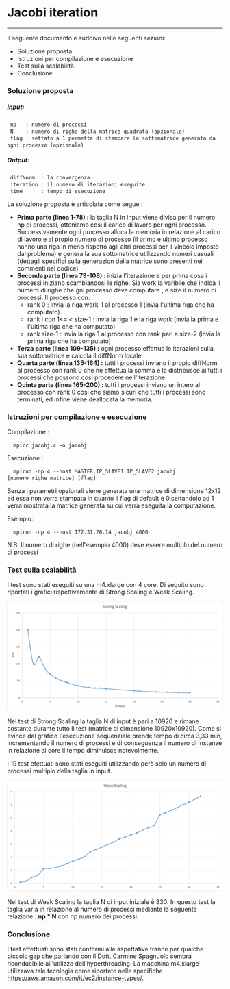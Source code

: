 # Jacobi iteration

---

Il seguente documento è suddivo nelle seguenti sezioni:

 * Soluzione proposta 
 * Istruzioni per compilazione e esecuzione
 * Test sulla scalabilità
 * Conclusione


### Soluzione proposta

##### Input:
```
 np   : numero di processi
 N    : numero di righe della matrice quadrata (opzionale)
 flag : settato a 1 permette di stampare la sottomatrice generata da ogni processo (opzionale) 
```
##### Output:
```
 diffNorm  : la convergenza
 iteration : il numero di iterazioni eseguite
 time      : tempo di esecuzione
```
La soluzione proposta è articolata come segue :
 * **Prima parte (linea 1-78) :** la taglia N in input viene divisa per il numero np di processi, otteniamo così 
   il carico di lavoro per ogni processo. Successivamente ogni processo alloca la memoria in relazione al carico di lavoro e al propio numero di processo (il primo e ultimo processo hanno una riga in meno rispetto agli altri processi per il vincolo imposto dal problema) e genera la sua sottomatrice utilizzando numeri casuali 
   (dettagli specifici sulla generazion della matrice sono presenti nei commenti nel codice)
* **Seconda parte (linea 79-108) :** inizia l'iterazione e per prima cosa i processi iniziano scambiandosi le righe. Sia work la varibile che indica il numero di righe che gni processo deve computare , e size il numero di processi. Il processo con:
  * rank 0            : invia la riga work-1 al processo 1 (invia l'ultima riga che ha computato)
  * rank i con 1<=i< size-1 : invia la riga 1 e la riga work (invia la prima e l'ultima riga che ha computato)
  * rank size-1 : invia la riga 1 al processo con rank pari a size-2 (invia la prima riga che ha computato)
* **Terza parte (linea 109-135) :** ogni processo effettua le iterazioni sulla sua sottomatrice e calcola il diffNorm locale.
* **Quarta parte (linea 135-164) :** tutti i processi inviano il propio diffNorm al processo con rank 0 che ne effettua la somma e la distribusce ai tutti i processi che possono cosi procedere nell'iterazione
* **Quinta parte (linea 165-200) :** tutti i processi inviano un intero al processo con rank 0 cosi che siamo sicuri che tutti i processi sono terminati, ed infine viene deallocata la memoria.


### Istruzioni per compilazione e esecuzione

Compilazione :

```
  mpicc jacobj.c -o jacobj
```

Esecuzione :

```
  mpirun -np 4 --host MASTER,IP_SLAVE1,IP_SLAVE2 jacobj [numero_righe_matrice] [flag]
```

Senza i parametri opzionali viene generata una matrice di dimensione 12x12 ed essa non verra stampata in quanto il flag di default è 0,settandolo ad 1 verra mostrata la matrice generata su cui verrà eseguita la computazione.

Esempio:
```
  mpirun -np 4 --host 172.31.20.14 jacobj 4000
```
N.B. Il numero di righe (nell'esempio 4000) deve essere multiplo del numero di processi


### Test sulla scalabilità

I test sono stati eseguiti su una m4.xlarge con 4 core.
Di seguito sono riportati i grafici rispettivamente di Strong Scaling e Weak Scaling.

![strong](data/Strong.jpg)

Nel test di Strong Scaling la taglia N di input è pari a 10920 e rimane costante durante tutto il test (matrice di dimensione 10920x10920).
Come si evince dal grafico l'esecuzione sequenziale prende tempo di circa 3,33 min, incrementando il numero di processi e di conseguenza il numero di instanze in relazione ai core il tempo diminuisce notevolmente.

I 19 test efettuati sono stati eseguiti utilizzando però solo un numero di processi multiplo della taglia in input.

![weak](data/Weak.jpg)

Nel test di Weak Scaling la taglia N di input iniziale è 330.
In questo test la taglia varia in relazione al numero di processi mediante la seguente relazione :
**np * N**
  con np numero dei processi. 
### Conclusione
I test effettuati sono stati conformi alle aspettative tranne per qualche piccolo gap che parlando con il Dott. Carmine Spagnuolo sembra riconducibile all'utilizzo dell hyperthreading.
La macchina m4.xlarge utilizzava tale tecnlogia come riportato nelle specifiche https://aws.amazon.com/it/ec2/instance-types/. 
 
